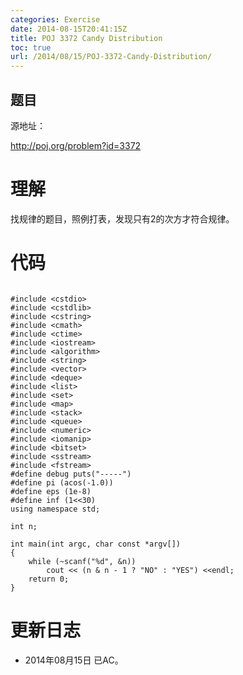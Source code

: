 ```yaml
---
categories: Exercise
date: 2014-08-15T20:41:15Z
title: POJ 3372 Candy Distribution
toc: true
url: /2014/08/15/POJ-3372-Candy-Distribution/
---
```


## 题目
源地址：

http://poj.org/problem?id=3372

# 理解
找规律的题目，照例打表，发现只有2的次方才符合规律。

<!--more-->

# 代码

```

#include <cstdio>
#include <cstdlib>
#include <cstring>
#include <cmath>
#include <ctime>
#include <iostream>
#include <algorithm>
#include <string>
#include <vector>
#include <deque>
#include <list>
#include <set>
#include <map>
#include <stack>
#include <queue>
#include <numeric>
#include <iomanip>
#include <bitset>
#include <sstream>
#include <fstream>
#define debug puts("-----")
#define pi (acos(-1.0))
#define eps (1e-8)
#define inf (1<<30)
using namespace std;

int n;

int main(int argc, char const *argv[])
{
    while (~scanf("%d", &n))
        cout << (n & n - 1 ? "NO" : "YES") <<endl;
    return 0;
}

```

# 更新日志
- 2014年08月15日 已AC。